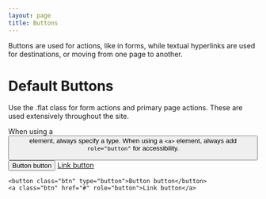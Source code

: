 ```yaml
---
layout: page
title: Buttons
---
```


Buttons are used for actions, like in forms, while textual hyperlinks are used for destinations, or moving from one page to another.

# Default Buttons

Use the .flat class for form actions and primary page actions. These are used extensively throughout the site.

When using a <button> element, always specify a type. When using a `<a>` element, always add `role="button"` for accessibility.

<button class="btn" type="button">Button button</button>
<a class="btn" href="#" role="button">Link button</a>

```
<button class="btn" type="button">Button button</button>
<a class="btn" href="#" role="button">Link button</a>
```
